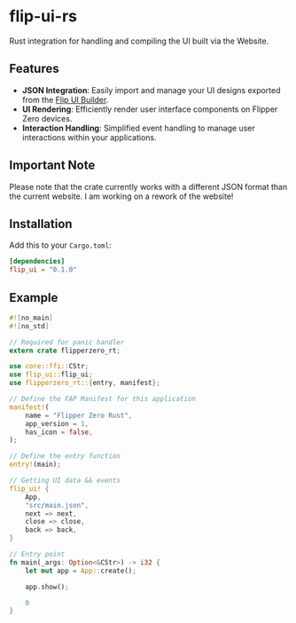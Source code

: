 # flip-ui-rs

Rust integration for handling and compiling the UI built via the Website.

## Features

- **JSON Integration**: Easily import and manage your UI designs exported from the [Flip UI Builder](https://flip-ui.github.io/).
- **UI Rendering**: Efficiently render user interface components on Flipper Zero devices.
- **Interaction Handling**: Simplified event handling to manage user interactions within your applications.

## Important Note

Please note that the crate currently works with a different JSON format than the current website. I am working on a rework of the website!

## Installation

Add this to your `Cargo.toml`:

```toml
[dependencies]
flip_ui = "0.1.0"
```

## Example

```rust
#![no_main]
#![no_std]

// Required for panic handler
extern crate flipperzero_rt;

use core::ffi::CStr;
use flip_ui::flip_ui;
use flipperzero_rt::{entry, manifest};

// Define the FAP Manifest for this application
manifest!(
	name = "Flipper Zero Rust",
	app_version = 1,
	has_icon = false,
);

// Define the entry function
entry!(main);

// Getting UI data && events
flip_ui! {
	App,
	"src/main.json",
	next => next,
	close => close,
	back => back,
}

// Entry point
fn main(_args: Option<&CStr>) -> i32 {
	let mut app = App::create();

	app.show();

	0
}
```
